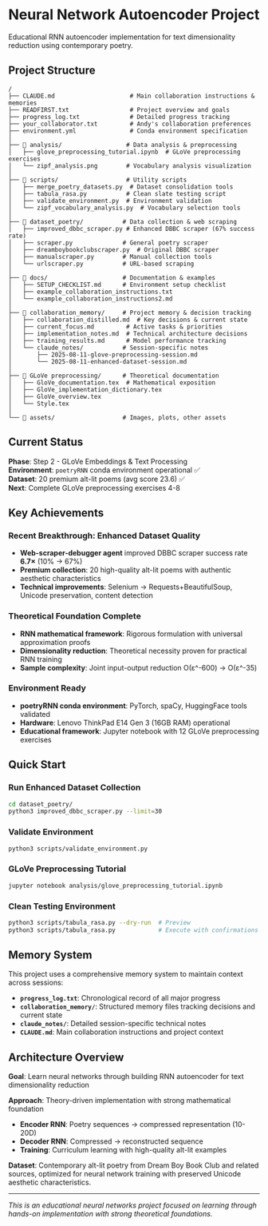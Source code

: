 # Neural Network Autoencoder Project

Educational RNN autoencoder implementation for text dimensionality reduction using contemporary poetry.

## Project Structure

```
/
├── CLAUDE.md                     # Main collaboration instructions & memories
├── READFIRST.txt                 # Project overview and goals  
├── progress_log.txt              # Detailed progress tracking
├── your_collaborator.txt         # Andy's collaboration preferences
├── environment.yml               # Conda environment specification
│
├── 📁 analysis/                  # Data analysis & preprocessing
│   ├── glove_preprocessing_tutorial.ipynb  # GLoVe preprocessing exercises
│   └── zipf_analysis.png        # Vocabulary analysis visualization
│
├── 📁 scripts/                   # Utility scripts
│   ├── merge_poetry_datasets.py  # Dataset consolidation tools
│   ├── tabula_rasa.py           # Clean slate testing script  
│   ├── validate_environment.py  # Environment validation
│   └── zipf_vocabulary_analysis.py  # Vocabulary selection tools
│
├── 📁 dataset_poetry/           # Data collection & web scraping
│   ├── improved_dbbc_scraper.py # Enhanced DBBC scraper (67% success rate)
│   ├── scraper.py              # General poetry scraper
│   ├── dreamboybookclubscraper.py  # Original DBBC scraper
│   ├── manualscraper.py        # Manual collection tools
│   └── urlscraper.py           # URL-based scraping
│
├── 📁 docs/                     # Documentation & examples
│   ├── SETUP_CHECKLIST.md      # Environment setup checklist
│   ├── example_collaboration_instructions.txt
│   └── example_collaboration_instructions2.md
│
├── 📁 collaboration_memory/     # Project memory & decision tracking  
│   ├── collaboration_distilled.md  # Key decisions & current state
│   ├── current_focus.md         # Active tasks & priorities
│   ├── implementation_notes.md  # Technical architecture decisions
│   ├── training_results.md      # Model performance tracking
│   └── claude_notes/           # Session-specific notes
│       ├── 2025-08-11-glove-preprocessing-session.md
│       └── 2025-08-11-enhanced-dataset-session.md
│
├── 📁 GLoVe preprocessing/      # Theoretical documentation
│   ├── GloVe_documentation.tex  # Mathematical exposition
│   ├── GloVe_implementation_dictionary.tex
│   ├── GloVe_overview.tex
│   └── Style.tex
│
└── 📁 assets/                   # Images, plots, other assets
```

## Current Status

**Phase**: Step 2 - GLoVe Embeddings & Text Processing  
**Environment**: `poetryRNN` conda environment operational ✅  
**Dataset**: 20 premium alt-lit poems (avg score 23.6) ✅  
**Next**: Complete GLoVe preprocessing exercises 4-8

## Key Achievements

### Recent Breakthrough: Enhanced Dataset Quality
- **Web-scraper-debugger agent** improved DBBC scraper success rate **6.7×** (10% → 67%)
- **Premium collection**: 20 high-quality alt-lit poems with authentic aesthetic characteristics
- **Technical improvements**: Selenium → Requests+BeautifulSoup, Unicode preservation, content detection

### Theoretical Foundation Complete
- **RNN mathematical framework**: Rigorous formulation with universal approximation proofs
- **Dimensionality reduction**: Theoretical necessity proven for practical RNN training  
- **Sample complexity**: Joint input-output reduction O(ε^-600) → O(ε^-35)

### Environment Ready
- **poetryRNN conda environment**: PyTorch, spaCy, HuggingFace tools validated
- **Hardware**: Lenovo ThinkPad E14 Gen 3 (16GB RAM) operational
- **Educational framework**: Jupyter notebook with 12 GLoVe preprocessing exercises

## Quick Start

### Run Enhanced Dataset Collection
```bash
cd dataset_poetry/
python3 improved_dbbc_scraper.py --limit=30
```

### Validate Environment  
```bash
python3 scripts/validate_environment.py
```

### GLoVe Preprocessing Tutorial
```bash
jupyter notebook analysis/glove_preprocessing_tutorial.ipynb
```

### Clean Testing Environment
```bash
python3 scripts/tabula_rasa.py --dry-run  # Preview
python3 scripts/tabula_rasa.py            # Execute with confirmations
```

## Memory System

This project uses a comprehensive memory system to maintain context across sessions:

- **`progress_log.txt`**: Chronological record of all major progress
- **`collaboration_memory/`**: Structured memory files tracking decisions and current state
- **`claude_notes/`**: Detailed session-specific technical notes
- **`CLAUDE.md`**: Main collaboration instructions and project context

## Architecture Overview

**Goal**: Learn neural networks through building RNN autoencoder for text dimensionality reduction

**Approach**: Theory-driven implementation with strong mathematical foundation
- **Encoder RNN**: Poetry sequences → compressed representation (10-20D)  
- **Decoder RNN**: Compressed → reconstructed sequence
- **Training**: Curriculum learning with high-quality alt-lit examples

**Dataset**: Contemporary alt-lit poetry from Dream Boy Book Club and related sources, optimized for neural network training with preserved Unicode aesthetic characteristics.

---

*This is an educational neural networks project focused on learning through hands-on implementation with strong theoretical foundations.*